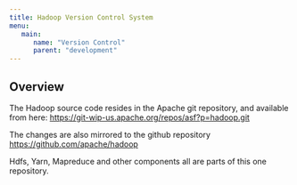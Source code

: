 ```yaml
---
title: Hadoop Version Control System
menu:
   main:
      name: "Version Control"
      parent: "development"
---
```

<!---
  Licensed under the Apache License, Version 2.0 (the "License");
  you may not use this file except in compliance with the License.
  You may obtain a copy of the License at

   http://www.apache.org/licenses/LICENSE-2.0

  Unless required by applicable law or agreed to in writing, software
  distributed under the License is distributed on an "AS IS" BASIS,
  WITHOUT WARRANTIES OR CONDITIONS OF ANY KIND, either express or implied.
  See the License for the specific language governing permissions and
  limitations under the License. See accompanying LICENSE file.
-->

## Overview

The Hadoop source code resides in the Apache git repository, and available from here:
https://git-wip-us.apache.org/repos/asf?p=hadoop.git

The changes are also mirrored to the github repository https://github.com/apache/hadoop

Hdfs, Yarn, Mapreduce and other components all are parts of this one repository. 